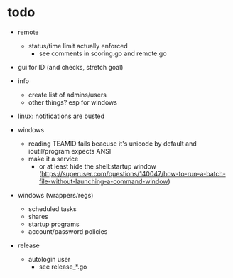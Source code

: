 # todo

- remote
    - status/time limit actually enforced
        - see comments in scoring.go and remote.go
- gui for ID (and checks, stretch goal)
- info
    - create list of admins/users
    - other things? esp for windows
- linux: notifications are busted
- windows
    - reading TEAMID fails beacuse it's unicode by default and ioutil/program expects ANSI
    - make it a service
        - or at least hide the shell:startup window (https://superuser.com/questions/140047/how-to-run-a-batch-file-without-launching-a-command-window)

- windows (wrappers/regs)
    - scheduled tasks
    - shares
    - startup programs
    - account/password policies

 - release
    - autologin user
        - see release_*.go
